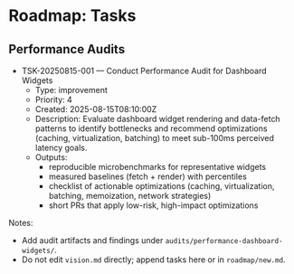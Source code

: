 # Roadmap: Tasks

## Performance Audits

- TSK-20250815-001 — Conduct Performance Audit for Dashboard Widgets
  - Type: improvement
  - Priority: 4
  - Created: 2025-08-15T08:10:00Z
  - Description: Evaluate dashboard widget rendering and data-fetch patterns to identify bottlenecks and recommend optimizations (caching, virtualization, batching) to meet sub-100ms perceived latency goals.
  - Outputs:
    - reproducible microbenchmarks for representative widgets
    - measured baselines (fetch + render) with percentiles
    - checklist of actionable optimizations (caching, virtualization, batching, memoization, network strategies)
    - short PRs that apply low-risk, high-impact optimizations

Notes:
- Add audit artifacts and findings under `audits/performance-dashboard-widgets/`.
- Do not edit `vision.md` directly; append tasks here or in `roadmap/new.md`.